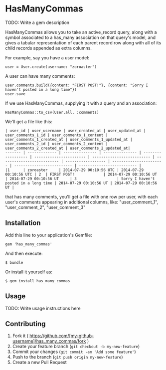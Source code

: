 # HasManyCommas

TODO: Write a gem description

HasManyCommas allows you to take an active_record query, along with a symbol associated to a has_many association on that query's model, and gives a tabular representation of each parent record row along with all of its child records appended as extra columns. 

For example, say you have a user model:

	user = User.create(username: "zoroaster")

A user can have many comments:

	user.comments.build({content: "FIRST POST!"}, {content: "Sorry I haven't posted in a long time"})
	user.save

If we use HasManyCommas, supplying it with a query and an association:

	HasManyCommas::to_csv(User.all, :comments)

We'll get a file like this:

	| user_id | user_username | user_created_at | user_updated_at | user_comments_1_id | user_comments_1_content | user_comments_1_created_at | user_comments_1_updated_at | user_comments_2_id | user_comments_2_content | user_comments_2_created_at | user_comments_2_updated_at|
	------- | ------------- | --------------- | --------------- | ------------------ | ----------------------- | -------------------------- | -------------------------- | ------------------ | ----------------------- | -------------------------- | -------------------------- |
	|1      | zoroaster     | 2014-07-29 00:10:56 UTC | 2014-07-29 00:10:56 UTC | 2  | FIRST POST!             | 2014-07-29 00:10:56 UT     | 2014-07-29 00:10:56 UT     | 3                  | Sorry I haven't posted in a long time | 2014-07-29 00:10:56 UT | 2014-07-29 00:10:56 UT |
	
 that has many comments, you'll get a file with one row per user, with each user's comments appearing in additional columns, like: "user_comment_1", "user_comment_2", "user_comment_3"

## Installation

Add this line to your application's Gemfile:

    gem 'has_many_commas'

And then execute:

    $ bundle

Or install it yourself as:

    $ gem install has_many_commas

## Usage

TODO: Write usage instructions here

## Contributing

1. Fork it ( https://github.com/[my-github-username]/has_many_commas/fork )
2. Create your feature branch (`git checkout -b my-new-feature`)
3. Commit your changes (`git commit -am 'Add some feature'`)
4. Push to the branch (`git push origin my-new-feature`)
5. Create a new Pull Request
